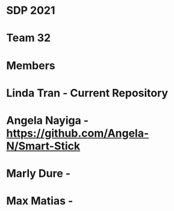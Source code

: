 # SDP 2021
# Team 32

# Members
# Linda Tran - Current Repository
# Angela Nayiga - https://github.com/Angela-N/Smart-Stick
# Marly Dure -
# Max Matias -
